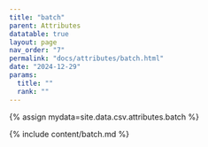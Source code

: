 ```yaml
---
title: "batch"
parent: Attributes
datatable: true
layout: page
nav_order: "7"
permalink: "docs/attributes/batch.html"
date: "2024-12-29"
params:
  title: ""
  rank: ""
---
```

{% assign mydata=site.data.csv.attributes.batch %} 

{% include content/batch.md %}
